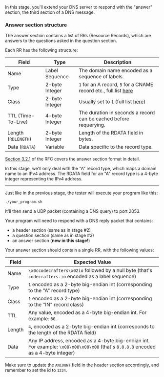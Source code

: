 In this stage, you'll extend your DNS server to respond with the "answer" section, the third section of a DNS message.

### Answer section structure

The answer section contains a list of RRs (Resource Records), which are answers to the questions asked in the question section.

Each RR has the following structure:

| Field                 | Type            | Description                                                                                                              |
| --------------------- | --------------- | ------------------------------------------------------------------------------------------------------------------------ |
| Name                  | Label Sequence  | The domain name encoded as a sequence of labels.                                                                         |
| Type                  | 2-byte Integer  | `1` for an A record, `5` for a CNAME record etc., full list [here](https://www.rfc-editor.org/rfc/rfc1035#section-3.2.2) |
| Class                 | 2-byte Integer  | Usually set to `1` (full list [here](https://www.rfc-editor.org/rfc/rfc1035#section-3.2.4))                              |
| TTL (Time-To-Live)    | 4-byte Integer  | The duration in seconds a record can be cached before requerying.                                                        |
| Length (`RDLENGTH`)   | 2-byte Integer  | Length of the RDATA field in bytes.                                                                                      |
| Data (`RDATA`)        | Variable        | Data specific to the record type.                                                                                        |

[Section 3.2.1](https://www.rfc-editor.org/rfc/rfc1035#section-3.2.1) of the RFC covers the answer section format in detail.

In this stage, we'll only deal with the "A" record type, which maps a domain name to an IPv4 address. The RDATA field for an "A" record
type is a 4-byte integer representing the IPv4 address.

---

Just like in the previous stage, the tester will execute your program like this:

```bash
./your_program.sh
```

It'll then send a UDP packet (containing a DNS query) to port 2053.

Your program will need to respond with a DNS reply packet that contains:

- a header section (same as in stage #2)
- a question section  (same as in stage #3)
- an answer section (**new in this stage!**)

Your answer section should contain a single RR, with the following values:

| Field   | Expected Value                                                                                                                     |
| ------- | ---------------------------------------------------------------------------------------------------------------------------------- |
| Name    | `\x0ccodecrafters\x02io` followed by a null byte (that's `codecrafters.io` encoded as a label sequence)                            |
| Type    | `1` encoded as a 2-byte big-endian int (corresponding to the "A" record type)                                                      |
| Class   | `1` encoded as a 2-byte big-endian int (corresponding to the "IN" record class)                                                    |
| TTL     | Any value, encoded as a 4-byte big-endian int. For example: `60`.                                                                  |
| Length  | `4`, encoded as a 2-byte big-endian int (corresponds to the length of the RDATA field)                                             |
| Data    | Any IP address, encoded as a 4-byte big-endian int. For example: `\x08\x08\x08\x08` (that's `8.8.8.8` encoded as a 4-byte integer) |

Make sure to update the `ANCOUNT` field in the header section accordingly, and remember to set the id to `1234`.